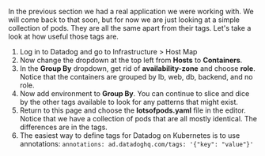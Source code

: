 In the previous section we had a real application we were working with. We will come back to that soon, but for now we are just looking at a simple collection of pods. They are all the same apart from their tags. Let's take a look at how useful those tags are.

1. Log in to Datadog and go to Infrastructure > Host Map
1. Now change the dropdown at the top left from **Hosts** to **Containers**.
1. In the **Group By** dropdown, get rid of **availability-zone** and choose **role**.
  Notice that the containers are grouped by lb, web, db, backend, and no role. 
1. Now add environment to **Group By**. You can continue to slice and dice by the other tags available to look for any patterns that might exist. 
1. Return to this page and choose the **lotsofpods.yaml** file in the editor. Notice that we have a collection of pods that are all mostly identical. The differences are in the tags.
1. The easiest way to define tags for Datadog on Kubernetes is to use annotations:
  `annotations:
    ad.datadoghq.com/tags: '{"key": "value"}'`
